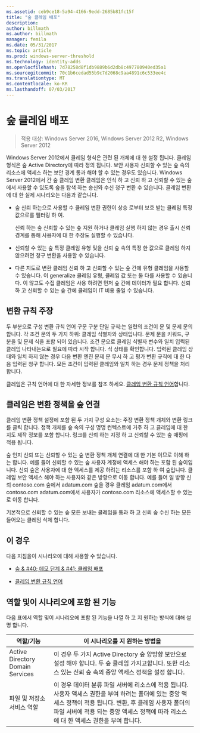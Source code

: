 ```yaml
---
ms.assetid: ceb9ce18-5a94-4166-9edd-2685b81fc15f
title: "숲 클레임 배포"
description: 
author: billmath
ms.author: billmath
manager: femila
ms.date: 05/31/2017
ms.topic: article
ms.prod: windows-server-threshold
ms.technology: identity-adds
ms.openlocfilehash: 7d78258d8f1db9889b6d2db8c497780940ed35a1
ms.sourcegitcommit: 70c1b6cedad55b9c7d2068c9aa4891c6c533ee4c
ms.translationtype: MT
ms.contentlocale: ko-KR
ms.lasthandoff: 07/03/2017
---
```

# <a name="deploy-claims-across-forests"></a>숲 클레임 배포

>적용 대상: Windows Server 2016, Windows Server 2012 R2, Windows Server 2012

Windows Server 2012에서 클레임 형식은 관련 된 개체에 대 한 설정 됩니다. 클레임 형식은 숲 Active Directory에 따라 정의 됩니다. 보안 사용자 신뢰할 수 있는 숲 속의 리소스에 액세스 하는 보안 경계 통과 해야 할 수 있는 경우도 있습니다. Windows Server 2012에서 간 숲 클레임 변환 클레임은 인식 하 고 신뢰 하 고 신뢰할 수 있는 숲에서 사용할 수 있도록 숲을 탐색 하는 송신와 수신 청구 변환 수 있습니다. 클레임 변환에 대 한 실제 시나리오는 다음과 같습니다.  
  
-   숲 신뢰 하는으로 사용할 수 클레임 변환 권한이 상승 로부터 보호 받는 클레임 특정 값으로를 필터링 하 여.  
  
    신뢰 하는 숲 신뢰할 수 있는 숲 지원 하거나 클레임 실행 하지 않는 경우 출시 신뢰 경계를 통해 사용자에 대 한 주장도 실행할 수 있습니다.  
  
-   신뢰할 수 있는 숲 특정 클레임 유형 및을 신뢰 숲 속의 특정 한 값으로 클레임 하지 않으려면 청구 변환을 사용할 수 있습니다.  
  
-   다른 지도로 변환 클레임 신뢰 하 고 신뢰할 수 있는 숲 간에 유형 클레임을 사용할 수 있습니다. 이 generalize 클레임 유형, 클레임 값 또는 둘 다를 사용할 수 있습니다. 이 않고도 수집 클레임은 사용 하려면 먼저 숲 간에 데이터가 필요 합니다. 신뢰 하 고 신뢰할 수 있는 숲 간에 클레임이 IT 비용 줄일 수 있습니다.  
  
## <a name="claim-transformation-rules"></a>변환 규칙 주장  
두 부분으로 구성 변환 규칙 언어 구문 구분 단일 규칙:는 일련의 조건이 문 및 문제 문의 합니다. 각 조건 문의 두 가지 하위: 클레임 식별자와 상태입니다. 문제 문을 키워드, 구분을 및 문제 식을 포함 되어 있습니다. 조건 문으로 클레임 식별자 변수와 일치 입력된 클레임 나타내는으로 필요에 따라 시작 합니다. 식 상태를 확인합니다. 입력된 클레임 상태와 일치 하지 않는 경우 다음 변환 엔진 문제 문 무시 하 고 평가 변환 규칙에 대 한 다음 입력된 청구 합니다. 모든 조건이 입력된 클레임와 일치 하는 경우 문제 정책을 처리 합니다.  
  
클레임은 규칙 언어에 대 한 자세한 정보를 참조 하세요. [클레임 변환 규칙 언어](Claims-Transformation-Rules-Language.md)합니다.  
  
## <a name="linking-claim-transformation-policies-to-forests"></a>클레임은 변환 정책을 숲 연결  
클레임 변환 정책 설정에 포함 된 두 가지 구성 요소는: 주장 변환 정책 개체와 변환 링크를 클릭 합니다. 정책 개체를 숲 속의 구성 명명 컨텍스트에 거주 하 고 클레임에 대 한 지도 제작 정보를 포함 합니다. 링크를 신뢰 하는 지정 하 고 신뢰할 수 있는 숲 매핑에 적용 됩니다.  
  
숲 인지 신뢰 또는 신뢰할 수 있는 숲 변환 정책 개체 연결에 대 한 기본 이므로 이해 하는 합니다. 예를 들어 신뢰할 수 있는 숲 사용자 계정에 액세스 해야 하는 포함 된 숲이입니다. 신뢰 숲은 사용자에 대 한 액세스를 제공 하려는 리소스를 포함 하 여 숲입니다. 클레임 보안 액세스 해야 하는 사용자와 같은 방향으로 이동 합니다. 예를 들어 일 방향 신뢰 contoso.com 숲에서 adatum.com 숲을 경우 클레임 adatum.com에서 contoso.com adatum.com에서 사용자가 contoso.com 리소스에 액세스할 수 있는로 이동 합니다.  
  
기본적으로 신뢰할 수 있는 숲 모든 보내는 클레임을 통과 하 고 신뢰 숲 수신 하는 모든 들어오는 클레임 삭제 합니다.  
  
## <a name="in-this-scenario"></a>이 경우  
다음 지침을이 시나리오에 대해 사용할 수 있습니다.  
  
-   [숲 & #40; 데모 단계 & #41; 클레임 배포](Deploy-Claims-Across-Forests--Demonstration-Steps-.md)  
  
-   [클레임 변환 규칙 언어](Claims-Transformation-Rules-Language.md)  
  
## <a name="BKMK_NEW"></a>역할 및이 시나리오에 포함 된 기능  
다음 표에서 역할 및이 시나리오에 포함 된 기능을 나열 하 고 지 원하는 방식에 대해 설명 합니다.  
  
|역할/기능|이 시나리오를 지 원하는 방법을|  
|-----------------|---------------------------------|  
|Active Directory Domain Services|이 경우 두 가지 Active Directory 숲 양방향 보안으로 설정 해야 합니다. 두 숲 클레임 가지고합니다. 또한 리소스 있는 신뢰 숲 속의 중앙 액세스 정책을 설정 합니다.|  
|파일 및 저장소 서비스 역할|이 경우 데이터 분류 파일 서버에 리소스에 적용 됩니다. 사용자 액세스 권한을 부여 하려는 폴더에 있는 중앙 액세스 정책이 적용 됩니다. 변환, 후 클레임 사용자 폴더의 파일 서버에 적용 되는 중앙 액세스 정책에 따라 리소스에 대 한 액세스 권한을 부여 합니다.|  
  


